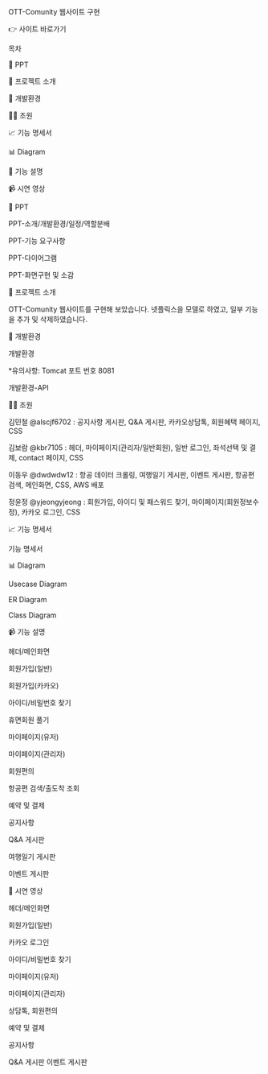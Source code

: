 OTT-Comunity 웹사이트 구현

👉 사이트 바로가기

목차

📂 PPT

📖 프로젝트 소개

🔨 개발환경

🙋‍♀️ 조원

📈 기능 명세서

📊 Diagram

📝 기능 설명

📹 시연 영상

📂 PPT

PPT-소개/개발환경/일정/역할분배

PPT-기능 요구사항

PPT-다이어그램

PPT-화면구현 및 소감

📖 프로젝트 소개

OTT-Comunity 웹사이트를 구현해 보았습니다. 넷플릭스을 모델로 하였고, 일부 기능을 추가 및 삭제하였습니다.


🔧 개발환경

개발환경

  
  
  
  
  
*유의사항: Tomcat 포트 번호 8081
​

개발환경-API

🙋‍♀ 조원

김민철 @alscjf6702 : 공지사항 게시판, Q&A 게시판, 카카오상담톡, 회원혜택 페이지, CSS

김보람 @kbr7105 : 헤더, 마이페이지(관리자/일반회원), 일반 로그인, 좌석선택 및 결제, contact 페이지, CSS

이동우 @dwdwdw12 : 항공 데이터 크롤링, 여행일기 게시판, 이벤트 게시판, 항공편 검색, 메인화면, CSS, AWS 배포

정윤정 @yjeongyjeong : 회원가입, 아이디 및 패스워드 찾기, 마이페이지(회원정보수정), 카카오 로그인, CSS

📈 기능 명세서

기능 명세서

📊 Diagram

Usecase Diagram

ER Diagram

Class Diagram

📹 기능 설명

헤더/메인화면

회원가입(일반)

회원가입(카카오)

아이디/비밀번호 찾기

휴면회원 풀기

마이페이지(유저)

마이페이지(관리자)

회원편의

항공편 검색/출도착 조회

예약 및 결제

공지사항

Q&A 게시판

여행일기 게시판

이벤트 게시판

📝 시연 영상

헤더/메인화면

회원가입(일반)

카카오 로그인

아이디/비밀번호 찾기

마이페이지(유저)

마이페이지(관리자)

상담톡, 회원편의

예약 및 결제

공지사항

Q&A 게시판
이벤트 게시판
